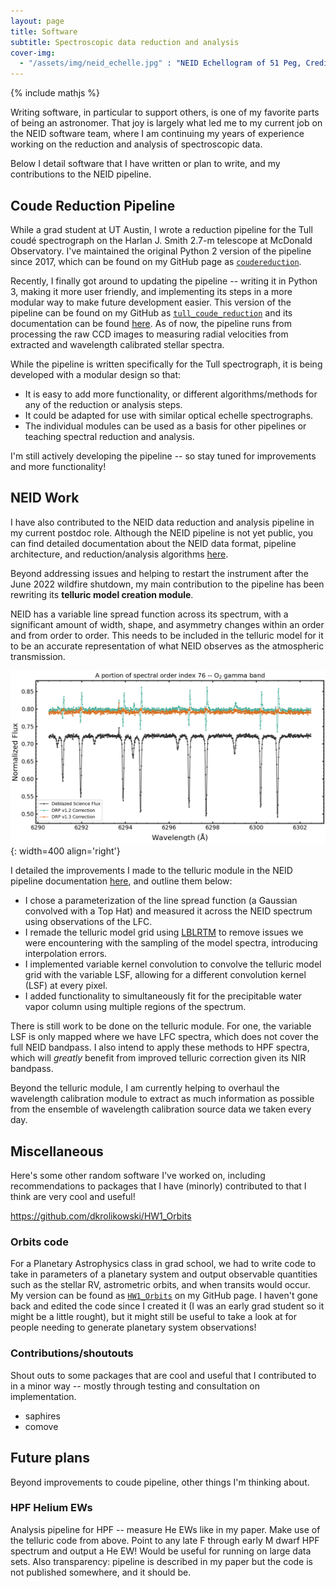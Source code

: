 ```yaml
---
layout: page
title: Software
subtitle: Spectroscopic data reduction and analysis
cover-img:
  - "/assets/img/neid_echelle.jpg" : "NEID Echellogram of 51 Peg, Credit: The NEID Team"
---
```

{% include mathjs %}

Writing software, in particular to support others, is one of my favorite parts of being an astronomer. That joy is largely what led me to my current job on the NEID software team, where I am continuing my years of experience working on the reduction and analysis of spectroscopic data.

Below I detail software that I have written or plan to write, and my contributions to the NEID pipeline.

## Coude Reduction Pipeline

While a grad student at UT Austin, I wrote a reduction pipeline for the Tull coudé spectrograph on the Harlan J. Smith 2.7-m telescope at McDonald Observatory. I've maintained the original Python 2 version of the pipeline since 2017, which can be found on my GitHub page as [```coudereduction```](https://github.com/dkrolikowski/coudereduction).

Recently, I finally got around to updating the pipeline -- writing it in Python 3, making it more user friendly, and implementing its steps in a more modular way to make future development easier. This version of the pipeline can be found on my GitHub as [```tull_coude_reduction```](https://github.com/dkrolikowski/tull_coude_reduction) and its documentation can be found [here](https://tull-coude-reduction.readthedocs.io/en/latest/). As of now, the pipeline runs from processing the raw CCD images to measuring radial velocities from extracted and wavelength calibrated stellar spectra.

While the pipeline is written specifically for the Tull spectrograph, it is being developed with a modular design so that:
  + It is easy to add more functionality, or different algorithms/methods for any of the reduction or analysis steps.
  + It could be adapted for use with similar optical echelle spectrographs.
  + The individual modules can be used as a basis for other pipelines or teaching spectral reduction and analysis.
 
I'm still actively developing the pipeline -- so stay tuned for improvements and more functionality!

## NEID Work

I have also contributed to the NEID data reduction and analysis pipeline in my current postdoc role. Although the NEID pipeline is not yet public, you can find detailed documentation about the NEID data format, pipeline architecture, and reduction/analysis algorithms [here](https://neid.ipac.caltech.edu/docs/NEID-DRP/).

Beyond addressing issues and helping to restart the instrument after the June 2022 wildfire shutdown, my main contribution to the pipeline has been rewriting its **telluric model creation module**.

NEID has a variable line spread function across its spectrum, with a significant amount of width, shape, and asymmetry changes within an order and from order to order. This needs to be included in the telluric model for it to be an accurate representation of what NEID observes as the atmospheric transmission. 

![O2 Gamma Band](/assets/img/o2_gamma_band.png){: width=400 align='right'}

I detailed the improvements I made to the telluric module in the NEID pipeline documentation [here](https://neid.ipac.caltech.edu/docs/NEID-DRP/algorithms.html#telluric-model), and outline them below:
  + I chose a parameterization of the line spread function (a Gaussian convolved with a Top Hat) and measured it across the NEID spectrum using observations of the LFC. 
  + I remade the telluric model grid using [LBLRTM]() to remove issues we were encountering with the sampling of the model spectra, introducing interpolation errors.
  + I implemented variable kernel convolution to convolve the telluric model grid with the variable LSF, allowing for a different convolution kernel (LSF) at every pixel.
  + I added functionality to simultaneously fit for the precipitable water vapor column using multiple regions of the spectrum.

There is still work to be done on the telluric module. For one, the variable LSF is only mapped where we have LFC spectra, which does not cover the full NEID bandpass. I also intend to apply these methods to HPF spectra, which will *greatly* benefit from improved telluric correction given its NIR bandpass. 

Beyond the telluric module, I am currently helping to overhaul the wavelength calibration module to extract as much information as possible from the ensemble of wavelength calibration source data we taken every day.

## Miscellaneous

Here's some other random software I've worked on, including recommendations to packages that I have (minorly) contributed to that I think are very cool and useful!

https://github.com/dkrolikowski/HW1_Orbits

### Orbits code

For a Planetary Astrophysics class in grad school, we had to write code to take in parameters of a planetary system and output observable quantities such as the stellar RV, astrometric orbits, and when transits would occur. My version can be found as [```HW1_Orbits```](https://github.com/dkrolikowski/HW1_Orbits) on my GitHub page. I haven't gone back and edited the code since I created it (I was an early grad student so it might be a little rought), but it might still be useful to take a look at for people needing to generate planetary system observations!

### Contributions/shoutouts

Shout outs to some packages that are cool and useful that I contributed to in a minor way -- mostly through testing and consultation on implementation.

  + saphires
  + comove

## Future plans

Beyond improvements to coude pipeline, other things I'm thinking about.

### HPF Helium EWs

Analysis pipeline for HPF -- measure He EWs like in my paper. Make use of the telluric code from above. Point to any late F through early M dwarf HPF spectrum and output a He EW! Would be useful for running on large data sets. Also transparency: pipeline is described in my paper but the code is not published somewhere, and it should be.


